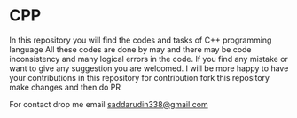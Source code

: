 # CPP
In this repository you will find the codes and tasks of C++ programming language
All these codes are done by may and there may be code inconsistency and many logical 
errors in the code. If you find any mistake or want to give any suggestion you are
welcomed. I will be more happy to have your contributions in this repository for 
contribution fork this repository make changes and then do PR

For contact drop me email 
saddarudin338@gmail.com
